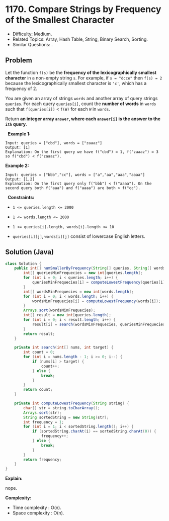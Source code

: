 # 1170. Compare Strings by Frequency of the Smallest Character

- Difficulty: Medium.
- Related Topics: Array, Hash Table, String, Binary Search, Sorting.
- Similar Questions: .

## Problem

Let the function ```f(s)``` be the **frequency of the lexicographically smallest character** in a non-empty string ```s```. For example, if ```s = "dcce"``` then ```f(s) = 2``` because the lexicographically smallest character is ```'c'```, which has a frequency of 2.

You are given an array of strings ```words``` and another array of query strings ```queries```. For each query ```queries[i]```, count the **number of words** in ```words``` such that ```f(queries[i])``` < ```f(W)``` for each ```W``` in ```words```.

Return **an integer array **```answer```**, where each **```answer[i]```** is the answer to the **```ith```** query**.

 
**Example 1:**

```
Input: queries = ["cbd"], words = ["zaaaz"]
Output: [1]
Explanation: On the first query we have f("cbd") = 1, f("zaaaz") = 3 so f("cbd") < f("zaaaz").
```

**Example 2:**

```
Input: queries = ["bbb","cc"], words = ["a","aa","aaa","aaaa"]
Output: [1,2]
Explanation: On the first query only f("bbb") < f("aaaa"). On the second query both f("aaa") and f("aaaa") are both > f("cc").
```

 
**Constraints:**


	
- ```1 <= queries.length <= 2000```
	
- ```1 <= words.length <= 2000```
	
- ```1 <= queries[i].length, words[i].length <= 10```
	
- ```queries[i][j]```, ```words[i][j]``` consist of lowercase English letters.



## Solution (Java)

```java
class Solution {
    public int[] numSmallerByFrequency(String[] queries, String[] words) {
        int[] queriesMinFrequecies = new int[queries.length];
        for (int i = 0; i < queries.length; i++) {
            queriesMinFrequecies[i] = computeLowestFrequency(queries[i]);
        }
        int[] wordsMinFrequecies = new int[words.length];
        for (int i = 0; i < words.length; i++) {
            wordsMinFrequecies[i] = computeLowestFrequency(words[i]);
        }
        Arrays.sort(wordsMinFrequecies);
        int[] result = new int[queries.length];
        for (int i = 0; i < result.length; i++) {
            result[i] = search(wordsMinFrequecies, queriesMinFrequecies[i]);
        }
        return result;
    }

    private int search(int[] nums, int target) {
        int count = 0;
        for (int i = nums.length - 1; i >= 0; i--) {
            if (nums[i] > target) {
                count++;
            } else {
                break;
            }
        }
        return count;
    }

    private int computeLowestFrequency(String string) {
        char[] str = string.toCharArray();
        Arrays.sort(str);
        String sortedString = new String(str);
        int frequency = 1;
        for (int i = 1; i < sortedString.length(); i++) {
            if (sortedString.charAt(i) == sortedString.charAt(0)) {
                frequency++;
            } else {
                break;
            }
        }
        return frequency;
    }
}
```

**Explain:**

nope.

**Complexity:**

* Time complexity : O(n).
* Space complexity : O(n).
